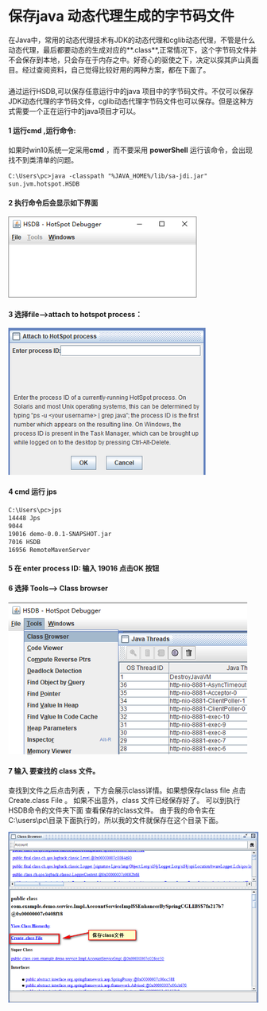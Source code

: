 # 保存java 动态代理生成的字节码文件

在Java中，常用的动态代理技术有JDK的动态代理和cglib动态代理，不管是什么动态代理，最后都要动态的生成对应的**.class**,正常情况下，这个字节码文件并不会保存到本地，只会存在于内存之中。好奇心的驱使之下，决定以探其庐山真面目。经过查阅资料，自己觉得比较好用的两种方案，都在下面了。

### 

通过运行HSDB,可以保存任意运行中的java 项目中的字节码文件。不仅可以保存JDK动态代理的字节码文件，cglib动态代理字节码文件也可以保存。但是这种方式需要一个正在运行中的java项目才可以。

#### 1 运行cmd  ,运行命令:

如果时win10系统一定采用**cmd** ，而不要采用 **powerShell** 运行该命令，会出现找不到类清单的问题。

```
C:\Users\pc>java -classpath "%JAVA_HOME%/lib/sa-jdi.jar" sun.jvm.hotspot.HSDB
```

#### 2 执行命令后会显示如下界面



![img1](img1.png)


#### 3 选择file-->attach to hotspot process：



![img](img2.png)


#### 4  cmd 运行 jps

```
C:\Users\pc>jps
14448 Jps
9044
19016 demo-0.0.1-SNAPSHOT.jar
7016 HSDB
16956 RemoteMavenServer
```

#### 5 在 enter process ID: 输入 19016 点击OK 按钮

#### 6  选择 Tools--> Class browser



![img](img4.png)


#### 7  输入 要查找的 class 文件。

查找到文件之后点击列表 ，下方会展示class详情。如果想保存class file
 点击 Create.class File 。
 如果不出意外，class 文件已经保存好了。
 可以到执行HSDB命令的文件夹下面 查看保存的class文件。
 由于我的命令实在 C:\users\pc\目录下面执行的，所以我的文件就保存在这个目录下面。



![img](img5.png)

